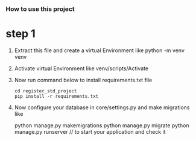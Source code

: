 ### How to use this project 

# step 1
1. Extract this file and create a virtual Environment like 
  python -m venv venv

2. Activate virtual Environment like 
    venv/scripts/Activate

3. Now run command below to install requirements.txt file
   
   ```
   cd register_std_project
   pip install -r requirements.txt
   
   ```
4. Now configure your database in core/settings.py and make migrations like 
   
   python manage.py makemigrations
   python manage.py migrate
   python manage.py runserver // to start your application and check it